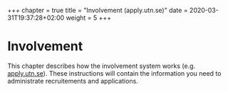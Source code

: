 +++
chapter = true
title = "Involvement (apply.utn.se)"
date =  2020-03-31T19:37:28+02:00
weight = 5
+++

# Involvement

This chapter describes how the involvement system works (e.g. [apply.utn.se](apply.utn.se)).
These instructions will contain the information you need to administrate recruitements and applications.
